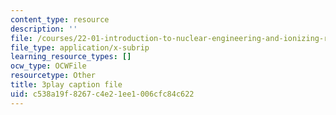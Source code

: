 ```yaml
---
content_type: resource
description: ''
file: /courses/22-01-introduction-to-nuclear-engineering-and-ionizing-radiation-fall-2016/c538a19f8267c4e21ee1006cfc84c622_Hz7ouec7dKo.srt
file_type: application/x-subrip
learning_resource_types: []
ocw_type: OCWFile
resourcetype: Other
title: 3play caption file
uid: c538a19f-8267-c4e2-1ee1-006cfc84c622
---
```

